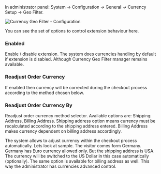 In administrator panel: System -> Configuration -> General -> Currency Setup -> Geo Filter.

![Currency Geo Filter - Configuration](currency-geo-filter-configuration.png) 

You can see the set of options to control extension behaviour here.

### Enabled

Enable / disable extension. The system does currencies handling by default if extension is disabled. Although Currency Geo Filter manager remains available.

### Readjust Order Currency

If enabled then currency will be corrected during the checkout process according to the method chosen below.

### Readjust Order Currency By

Readjust order currency method selector. Available options are: Shipping Address, Billing Address. Shipping address option means currency must be recalculated according to the shipping address entered. Billing Address makes currency dependent on billing address accordingly.

The system allows to adjust currency within the checkout process automatically. Lets look at sample. The visitor comes form Germany. Germany has Euro currency allowed only. But the shipping address is USA. The currency will be switched to the US Dollar in this case automatically (optionally). The same option is available for billing address as well. This way the administrator has currencies advanced control.